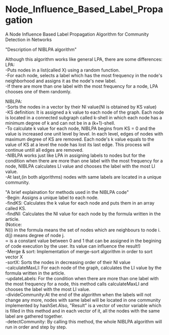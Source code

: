 # Node_Influence_Based_Label_Propagation
A Node Influence Based Label Propagation Algorithm for Community Detection in Networks

"Description of NIBLPA algorithm"

Although this algorithm works like general LPA, there are some differences: <br />
LPA: <br />
    -Puts nodes in a list(called X) using a random function. <br />
    -For each node, selects a label which has the most frequency in the node's neighborhood and assigns it as the node's new label. <br />
    -If there are more than one label with the most frequency for a node, LPA chooses one of them randomly. <br />

NIBLPA: <br />
    -Sorts the nodes in a vector by their NI value(NI is obtained by KS value) <br />
    -KS definition: It is assigned a k value to each node of the graph. Each node is located in a connected subgraph called k-shell in which each node has a minimum degree of k and can not be in a (k+1)-shell. <br />
    -To calculate k value for each node, NIBLPA begins from KS = 0 and the value is increased one unit level by level. In each level, edges of nodes with maximum degree of KS are removed. Each node's k value equals to the value of KS at a level the node has lost its last edge. This process will continue untill all edges are removed. <br />
    -NIBLPA works just like LPA in assigning labels to nodes but for the condition when there are more than one label with the most frequency for a node, NIBLPA calculates LI value and chooses the label with the most LI value. <br />
    -At last,(in both algorithms) nodes with same labels are located in a unique community. <br />
    
    
"A brief explaination for methods used in the NIBLPA code" <br />
    -Begin: Assigns a unique label to each node. <br />
    -findKS: Calculates the k value for each node and puts them in an array called KS. <br />
    -findNI: Calculates the NI value for each node by the formula written in the article. <br />
    (Notice: <br />
    N(i) in the formula means the set of nodes which are neighbours to node i. <br />
    d(j) means degree of node j. <br />
    ∝ is a constant value between 0 and 1 that can be assigned in the begining of code execution by the user. Its value can influence the result!) <br />
    -Merge & sort: Implementation of merge-sort algorithm in order to sort vector X <br />
    -sortX: Sorts the nodes in decreasing order of their NI value <br />
    -calculateMaxLI: For each node of the graph, calculates the LI value by the formula written in the article. <br />
    -updateLabels: For the condition when there are more than one label with the most frequency for a node, this method calls calculateMaxLI and chooses the label with the most LI value. <br />
    -divideCommunity:At the end of the algorithm when the labels will not change any more, nodes with same label will be located in one community implemented by hashSet.Also, "Result" is a vector of vector variable which is filled in this method and in each vector of it, all the nodes with the same label are gathered together. <br />
    -detectCommunity: By calling this method, the whole NIBLPA algorithm will run in order and step by step. <br />
